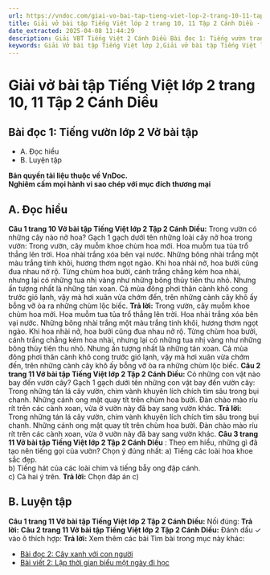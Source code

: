 ```yaml
---
url: https://vndoc.com/giai-vo-bai-tap-tieng-viet-lop-2-trang-10-11-tap-2-canh-dieu-321384
title: Giải vở bài tập Tiếng Việt lớp 2 trang 10, 11 Tập 2 Cánh Diều - VnDoc.com
date_extracted: 2025-04-08 11:44:29
description: Giải VBT Tiếng Việt 2 Cánh Diều Bài đọc 1: Tiếng vườn trang 10 được biên soạn nhằm giúp các em HS học tập tốt môn Tiếng Việt lớp 2 Cánh Diều. Mời các bạn tham khảo.
keywords: Giải Vở bài tập Tiếng Việt lớp 2,Giải vở bài tập Tiếng Việt lớp 2 trang 10 Tập 2 Cánh Diều,Giải Bài đọc 1 Tiếng vườn Vở bài tập,Bài 21 Lá phổi xanh lớp 2 Vở bài tập,Giải VBT Tiếng Việt lớp 2 Tập 2 trang 10 Cánh Diều,Giải Bài đọc 1 Tiếng vườn lớp 2 Cánh Diều,Giải vbt Tiếng Việt lớp 2
---
```


# Giải vở bài tập Tiếng Việt lớp 2 trang 10, 11 Tập 2 Cánh Diều
## **Bài đọc 1: Tiếng vườn lớp 2 Vở bài tập**
  * A. Đọc hiểu
  * B. Luyện tập

**Bản quyền tài liệu thuộc về VnDoc.**  
**Nghiêm cấm mọi hành vi sao chép với mục đích thương mại**
## **A. Đọc hiểu**
**Câu 1 trang 10 Vở bài tập Tiếng Việt lớp 2 Tập 2 Cánh Diều:** Trong vườn có những cây nào nở hoa? Gạch 1 gạch dưới tên những loài cây nở hoa trong vườn:
Trong vườn, cây muỗm khoe chùm hoa mới. Hoa muỗm tua tủa trổ thẳng lên trời. Hoa nhài trắng xóa bên vại nước. Những bông nhài trắng một màu trắng tinh khôi, hương thơm ngọt ngào. Khi hoa nhài nở, hoa bưởi cũng đua nhau nở rộ. Từng chùm hoa bưởi, cánh trắng chẳng kém hoa nhài, nhưng lại có những tua nhị vàng như những bông thủy tiên thu nhỏ.
Nhưng ấn tượng nhất là những tán xoan. Cả mùa đông phơi thân cành khô cong trước gió lạnh, vậy mà hơi xuân vừa chớm đến, trên những cành cây khô ấy bỗng vỡ òa ra những chùm lộc biếc.
**Trả lời:**
Trong vườn, cây muỗm khoe chùm hoa mới. Hoa muỗm tua tủa trổ thẳng lên trời. Hoa nhài trắng xóa bên vại nước. Những bông nhài trắng một màu trắng tinh khôi, hương thơm ngọt ngào. Khi hoa nhài nở, hoa bưởi cũng đua nhau nở rộ. Từng chùm hoa bưởi, cánh trắng chẳng kém hoa nhài, nhưng lại có những tua nhị vàng như những bông thủy tiên thu nhỏ.
Nhưng ấn tượng nhất là những tán xoan. Cả mùa đông phơi thân cành khô cong trước gió lạnh, vậy mà hơi xuân vừa chớm đến, trên những cành cây khô ấy bỗng vỡ òa ra những chùm lộc biếc.
**Câu 2 trang 11 Vở bài tập Tiếng Việt lớp 2 Tập 2 Cánh Diều:** Có những con vật nào bay đến vườn cây? Gạch 1 gạch dưới tên những con vật bay đến vườn cây:
Trong những tán lá cây vườn, chim vành khuyên lích chích tìm sâu trong bụi chanh. Những cánh ong mật quay tít trên chùm hoa bưởi. Đàn chào mào ríu rít trên các cành xoan, vừa ở vườn này đã bay sang vườn khác.
**Trả lời:**
Trong những tán lá cây vườn, chim vành khuyên lích chích tìm sâu trong bụi chanh. Những cánh ong mật quay tít trên chùm hoa bưởi. Đàn chào mào ríu rít trên các cành xoan, vừa ở vườn này đã bay sang vườn khác.
**Câu 3 trang 11 Vở bài tập Tiếng Việt lớp 2 Tập 2 Cánh Diều** : Theo em hiểu, những gì đã tạo nên tiếng gọi của vườn? Chọn ý đúng nhất:
a\) Tiếng các loài hoa khoe sắc đẹp.  
b\) Tiếng hát của các loài chim và tiếng bẫy ong đập cánh.  
c\) Cả hai ý trên.
**Trả lời:**
Chọn đáp án c\)
## **B. Luyện tập**
**Câu 1 trang 11 Vở bài tập Tiếng Việt lớp 2 Tập 2 Cánh Diều:** Nối đúng:
**Trả lời:**
**Câu 2 trang 11 Vở bài tập Tiếng Việt lớp 2 Tập 2 Cánh Diều:** Đánh dấu ✓ vào ô thích hợp:
**Trả lời:**
Xem thêm các bài Tìm bài trong mục này khác:
  * [Bài đọc 2: Cây xanh với con người](</giai-vo-bai-tap-tieng-viet-lop-2-trang-12-tap-2-canh-dieu-321388>)
  * [Bài viết 2: Lập thời gian biểu một ngày đi học](</giai-vo-bai-tap-tieng-viet-lop-2-trang-13-tap-2-canh-dieu-321390>)

